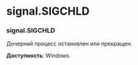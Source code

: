 # signal.SIGCHLD

### signal.SIGCHLD

Дочерний процесс остановлен или прекращен.

**Доступность**: Windows.

